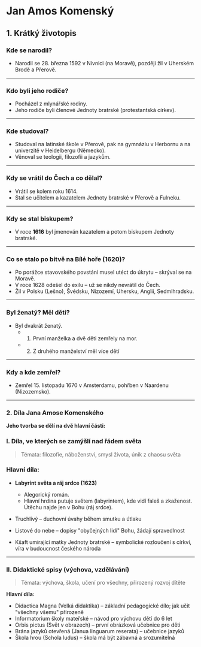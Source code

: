# Jan Amos Komenský

## 1. Krátký životopis

### Kde se narodil?
- Narodil se 28. března 1592 v Nivnici (na Moravě), později žil v Uherském Brodě a Přerově.
---
### Kdo byli jeho rodiče?
- Pocházel z mlynářské rodiny.
- Jeho rodiče byli členové Jednoty bratrské (protestantská církev).
---
### Kde studoval?
- Studoval na latinské škole v Přerově, pak na gymnáziu v Herbornu a na univerzitě v Heidelbergu (Německo).
- Věnoval se teologii, filozofii a jazykům.
---
### Kdy se vrátil do Čech a co dělal?
- Vrátil se kolem roku 1614.
- Stal se učitelem a kazatelem Jednoty bratrské v Přerově a Fulneku.
---
### Kdy se stal biskupem?
- V roce **1616** byl jmenován kazatelem a potom biskupem Jednoty bratrské.
---
### Co se stalo po bitvě na Bílé hoře (1620)?
- Po porážce stavovského povstání musel utéct do úkrytu – skrýval se na Moravě.
- V roce 1628 odešel do exilu – už se nikdy nevrátil do Čech.
- Žil v Polsku (Lešno), Švédsku, Nizozemí, Uhersku, Anglii, Sedmihradsku.
---
### Byl ženatý? Měl děti?
- Byl dvakrát ženatý.
  - 1. První manželka a dvě děti zemřely na mor.
  - 2. Z druhého manželství měl více dětí 
---
### Kdy a kde zemřel?
- Zemřel 15. listopadu 1670 v Amsterdamu, pohřben v Naardenu (Nizozemsko).
****

### 2. Díla Jana Amose Komenského
**Jeho tvorba se dělí na dvě hlavní části:**

### I. Díla, ve kterých se zamýšlí nad řádem světa
> Témata: filozofie, náboženství, smysl života, únik z chaosu světa

### **Hlavní díla:**
- **Labyrint světa a ráj srdce (1623)**

  - Alegorický román.
  - Hlavní hrdina putuje světem (labyrintem), kde vidí faleš a zkaženost. Útěchu najde jen v Bohu (ráj srdce).

- Truchlivý – duchovní úvahy během smutku a útlaku
- Listové do nebe – dopisy "obyčejných lidí" Bohu, žádají spravedlnost
- Kšaft umírající matky Jednoty bratrské – symbolické rozloučení s církví, víra v budoucnost českého národa
---
### II. Didaktické spisy (výchova, vzdělávání)
> Témata: výchova, škola, učení pro všechny, přirozený rozvoj dítěte

**Hlavní díla:**

- Didactica Magna (Velká didaktika) – základní pedagogické dílo; jak učit "všechny všemu" přirozeně
- Informatorium školy mateřské – návod pro výchovu dětí do 6 let
- Orbis pictus (Svět v obrazech) – první obrázková učebnice pro děti
- Brána jazyků otevřená (Janua linguarum reserata) – učebnice jazyků
- Škola hrou (Schola ludus) – škola má být zábavná a srozumitelná